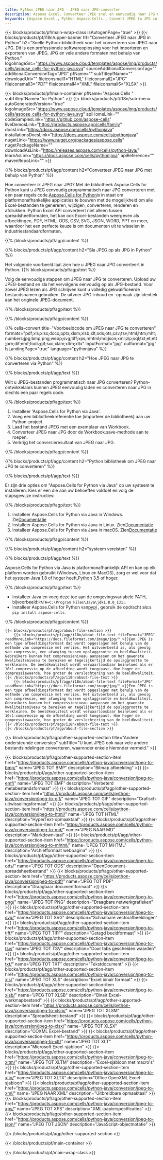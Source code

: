 ```yaml
---
title: Python JPEG naar JPG - JPEG naar JPG-converter
description: Aspose Excel. Converteer JPEG snel en eenvoudig naar JPG met Aspose.Cells. Python JPEG naar JPG. Python Sla JPEG op in JPG. Sla JPEG op als JPG met Python.
keywords: [Aspose Excel., Python Aspose.Cells., Convert JPEG to JPG in Python., Save JPEG to JPG using Python., Python JPEG to JPG saveformat., JPEG to JPG Converter., Python Save JPEG as JPG]
---
```

{{< blocks/products/pf/main-wrap-class isAutogenPage="true" >}}
{{< blocks/products/pf/i18n/upper-banner h1="Converteer JPEG naar JPG in Python" h2="Snelle Python-bibliotheek voor het converteren van JPEG naar JPG. Dit is een professionele softwareoplossing voor het importeren en exporteren van JPEG, JPG en vele andere formaten met behulp van Python." logoImageSrc="https://www.aspose.cloud/templates/aspose/img/products/cells/aspose_cells-for-python-java.svg" sourceAdditionalConversionTag="" additionalConversionTag="JPG" pfName="" subTitlepfName="" downloadUrl="" fileiconsmall1="HTML" fileiconsmall2="JPG" fileiconsmall3="PDF" fileiconsmall4="XML" fileiconsmall5="XLSX" >}}

{{< blocks/products/pf/main-container pfName="Aspose.Cells " subTitlepfName="for Python" >}}
{{< blocks/products/pf/i18n/sub-menu autoGeneratedVersion="true" logoImageSrc="https://www.aspose.cloud/templates/aspose/img/products/cells/aspose_cells-for-python-java.svg" apiHomeLink="" codeSamplesLink="https://github.com/aspose-cells" liveDemosLink="https://products.aspose.app/cells/family" docsLink="https://docs.aspose.com/cells/pythonjava" installationsDocsLink="https://docs.aspose.com/cells/pythonjava" nugetLink="https://www.nuget.org/packages/aspose.cells" nugetPackageName="" downloadAsLink="https://releases.aspose.com/cells/python-java/" learnAsLink="https://docs.aspose.com/cells/pythonjava" apiReference="" mavenRepoLink="" >}}


{{% blocks/products/pf/agp/content h2="Converteer JPEG naar JPG met behulp van Python" %}}

 Hoe converteer ik JPEG naar JPG? Met de bibliotheek Aspose.Cells for Python kunt u JPEG eenvoudig programmatisch naar JPG converteren met een paar regels code.[Aspose.Cells for Python](https://pypi.org/project/aspose-cells)is in staat om platformonafhankelijke applicaties te bouwen met de mogelijkheid om alle Excel-bestanden te genereren, wijzigen, converteren, renderen en afdrukken. Python Excel API converteert niet alleen tussen spreadsheetformaten, het kan ook Excel-bestanden weergeven als afbeeldingen, PDF, HTML, ODS, CSV, SVG, JSON, WORD, PPT en meer, waardoor het een perfecte keuze is om documenten uit te wisselen in industriestandaardformaten.
 
{{% /blocks/products/pf/agp/content %}}

{{% blocks/products/pf/agp/content h2="Sla JPEG op als JPG in Python" %}}

Het volgende voorbeeld laat zien hoe u JPEG naar JPG converteert in Python.
{{% blocks/products/pf/agp/text %}}

Volg de eenvoudige stappen om JPEG naar JPG te converteren. Upload uw JPEG-bestand en sla het vervolgens eenvoudig op als JPG-bestand. Voor zowel JPEG lezen als JPG schrijven kunt u volledig gekwalificeerde bestandsnamen gebruiken. De uitvoer-JPG-inhoud en -opmaak zijn identiek aan het originele JPEG-document.

{{% /blocks/products/pf/agp/text %}}

{{% /blocks/products/pf/agp/content %}}

{{% cells-convert title="Voorbeeldcode om JPEG naar JPG te converteren" formats="pdf;xls;xlsx;docx;pptx;xlsm;xlsb;xlt;ods;ots;csv;tsv;html;htm;mht;numbers;jpg;bmp;png;webp;svg;tiff;xps;mhtml;md;json;xml;zip;sql;txt;et;ett;prn;dif;emf;fods;gif;sxc;xlam;xltm;xltx" InputFormat="jpg" outformat="jpg" IsLandingPage="true" language="pythonjava" %}}

{{% blocks/products/pf/agp/content h2="Hoe JPEG naar JPG te converteren via Python" %}}

{{% blocks/products/pf/agp/text %}}

Wilt u JPEG-bestanden programmatisch naar JPG converteren? Python-ontwikkelaars kunnen JPEG eenvoudig laden en converteren naar JPG in slechts een paar regels code.

{{% /blocks/products/pf/agp/text %}}

1.  Installeer 'Aspose.Cells for Python via Java'.
1.  Voeg een bibliotheekreferentie toe (importeer de bibliotheek) aan uw Python-project.
1.  Laad het bestand JPEG met een exemplaar van Workbook.
1.  Converteer JPEG naar JPG door de Workbook.save-methode aan te roepen.
1.  Verkrijg het conversieresultaat van JPEG naar JPG.

{{% /blocks/products/pf/agp/content %}}

{{% blocks/products/pf/agp/content h2="Python bibliotheek om JPEG naar JPG te converteren" %}}

{{% blocks/products/pf/agp/text %}}

Er zijn drie opties om "Aspose.Cells for Python via Java" op uw systeem te installeren. Kies er een die aan uw behoeften voldoet en volg de stapsgewijze instructies:

{{% /blocks/products/pf/agp/text %}}

1.  Installeer Aspose.Cells for Python via Java in Windows. Zie[Documentatie](https://docs.aspose.com/cells/python-java/getting-started/#windows)
1.  Installeer Aspose.Cells for Python via Java in Linux. Zien[Documentatie](https://docs.aspose.com/cells/python-java/getting-started/#linux)
1.  Installeer Aspose.Cells for Python via Java in macOS. Zien[Documentatie](https://docs.aspose.com/cells/python-java/getting-started/#macos)

{{% /blocks/products/pf/agp/content %}}

{{% blocks/products/pf/agp/content h2="systeem vereisten" %}}

{{% blocks/products/pf/agp/text %}}

 Aspose.Cells for Python via Java is platformonafhankelijk API en kan op elk platform worden gebruikt (Windows, Linux en MacOS), zorg er wel voor dat het systeem Java 1.8 of hoger heeft,[Python](https://www.python.org/downloads/) 3,5 of hoger.
 
{{% /blocks/products/pf/agp/text %}}

-  Installeer Java en voeg deze toe aan de omgevingsvariabele PATH, bijvoorbeeld:<code>PATH=C:\Program Files\Java\jdk1.8.0_131;</code>.
-  Installeer Aspose.Cells for Python van<a href="https://pypi.org/project/aspose-cells/">pypi</a> , gebruik de opdracht als:<code>$ pip install aspose-cells</code>.

{{% /blocks/products/pf/agp/content %}}

<!-- aboutfile Starts -->
    {{< blocks/products/pf/agp/about-file-section >}}
        {{< blocks/products/pf/agp/i18n/about-file-text fileFormat="JPEG" readMoreLink="https://docs.fileformat.com/image/jpg/" >}}Een JPEG is een type afbeeldingsformaat dat wordt opgeslagen met behulp van de methode van compressie met verlies. Het uitvoerbeeld is, als gevolg van compressie, een afweging tussen opslaggrootte en beeldkwaliteit. Gebruikers kunnen het compressieniveau aanpassen om het gewenste kwaliteitsniveau te bereiken en tegelijkertijd de opslaggrootte te verkleinen. De beeldkwaliteit wordt verwaarloosbaar beïnvloed als er 10:1-compressie op de afbeelding wordt toegepast. Hoe hoger de compressiewaarde, hoe groter de verslechtering van de beeldkwaliteit.{{< /blocks/products/pf/agp/i18n/about-file-text >}}
        {{< blocks/products/pf/agp/i18n/about-file-text fileFormat="JPG" readMoreLink="https://docs.fileformat.com/image/jpg/" >}}Een JPEG is een type afbeeldingsformaat dat wordt opgeslagen met behulp van de methode van compressie met verlies. Het uitvoerbeeld is, als gevolg van compressie, een afweging tussen opslaggrootte en beeldkwaliteit. Gebruikers kunnen het compressieniveau aanpassen om het gewenste kwaliteitsniveau te bereiken en tegelijkertijd de opslaggrootte te verkleinen. De beeldkwaliteit wordt verwaarloosbaar beïnvloed als er 10:1-compressie op de afbeelding wordt toegepast. Hoe hoger de compressiewaarde, hoe groter de verslechtering van de beeldkwaliteit.{{< /blocks/products/pf/agp/i18n/about-file-text >}}
    {{< /blocks/products/pf/agp/about-file-section >}}
<!-- aboutfile Ends -->

{{< blocks/products/pf/agp/other-supported-section title="Andere ondersteunde conversies" subTitle="U kunt JPEG ook naar vele andere bestandsindelingen converteren, waaronder enkele hieronder vermeld." >}}

{{< blocks/products/pf/agp/other-supported-section-item href="https://products.aspose.com/cells/python-java/conversion/jpeg-to-bmp/" name="JPEG TOT BMP" description="Bitmap afbeelding" >}}
{{< blocks/products/pf/agp/other-supported-section-item href="https://products.aspose.com/cells/python-java/conversion/jpeg-to-emf/" name="JPEG TOT EMF" description="Verbeterd metabestandsformaat" >}}
{{< blocks/products/pf/agp/other-supported-section-item href="https://products.aspose.com/cells/python-java/conversion/jpeg-to-gif/" name="JPEG TOT GIF" description="Grafisch uitwisselingsformaat" >}}
{{< blocks/products/pf/agp/other-supported-section-item href="https://products.aspose.com/cells/python-java/conversion/jpeg-to-html/" name="JPEG TOT HTML" description="HyperText-opmaaktaal" >}}
{{< blocks/products/pf/agp/other-supported-section-item href="https://products.aspose.com/cells/python-java/conversion/jpeg-to-md/" name="JPEG NAAR MD" description="Markdown-taal" >}}
{{< blocks/products/pf/agp/other-supported-section-item href="https://products.aspose.com/cells/python-java/conversion/jpeg-to-mhtml/" name="JPEG TOT MHTML" description="Archiefformaat webpagina" >}}
{{< blocks/products/pf/agp/other-supported-section-item href="https://products.aspose.com/cells/python-java/conversion/jpeg-to-ods/" name="JPEG TOT ODS" description="OpenDocument-spreadsheetbestand" >}}
{{< blocks/products/pf/agp/other-supported-section-item href="https://products.aspose.com/cells/python-java/conversion/jpeg-to-pdf/" name="JPEG TOT PDF" description="Draagbaar documentformaat" >}}
{{< blocks/products/pf/agp/other-supported-section-item href="https://products.aspose.com/cells/python-java/conversion/jpeg-to-png/" name="JPEG TOT PNG" description="Draagbare netwerkgrafieken" >}}
{{< blocks/products/pf/agp/other-supported-section-item href="https://products.aspose.com/cells/python-java/conversion/jpeg-to-svg/" name="JPEG TOT SVG" description="Schaalbare vectorafbeeldingen" >}}
{{< blocks/products/pf/agp/other-supported-section-item href="https://products.aspose.com/cells/python-java/conversion/jpeg-to-tiff/" name="JPEG TOT TIFF" description="Getagd beeldformaat" >}}
{{< blocks/products/pf/agp/other-supported-section-item href="https://products.aspose.com/cells/python-java/conversion/jpeg-to-tsv/" name="JPEG TOT TSV" description="Door tabs gescheiden waarden" >}}
{{< blocks/products/pf/agp/other-supported-section-item href="https://products.aspose.com/cells/python-java/conversion/jpeg-to-txt/" name="JPEG TOT TXT" description="Tekstdocument" >}}
{{< blocks/products/pf/agp/other-supported-section-item href="https://products.aspose.com/cells/python-java/conversion/jpeg-to-xls/" name="JPEG TOT XLS" description="Excel binair formaat" >}}
{{< blocks/products/pf/agp/other-supported-section-item href="https://products.aspose.com/cells/python-java/conversion/jpeg-to-xlsb/" name="JPEG TOT XLSB" description="Binair Excel-werkmapbestand" >}}
{{< blocks/products/pf/agp/other-supported-section-item href="https://products.aspose.com/cells/python-java/conversion/jpeg-to-xlsm/" name="JPEG TOT XLSM" description="Spreadsheet-bestand" >}}
{{< blocks/products/pf/agp/other-supported-section-item href="https://products.aspose.com/cells/python-java/conversion/jpeg-to-xlsx/" name="JPEG TOT XLSX" description="OOXML Excel-bestand" >}}
{{< blocks/products/pf/agp/other-supported-section-item href="https://products.aspose.com/cells/python-java/conversion/jpeg-to-xlt/" name="JPEG TOT XLT" description="Microsoft Excel-sjabloon" >}}
{{< blocks/products/pf/agp/other-supported-section-item href="https://products.aspose.com/cells/python-java/conversion/jpeg-to-xltm/" name="JPEG TOT XLTM" description="Excel-sjabloon met macro\'s" >}}
{{< blocks/products/pf/agp/other-supported-section-item href="https://products.aspose.com/cells/python-java/conversion/jpeg-to-xltx/" name="JPEG TOT XLTX" description="Office OpenXML Excel-sjabloon" >}}
{{< blocks/products/pf/agp/other-supported-section-item href="https://products.aspose.com/cells/python-java/conversion/jpeg-to-xml/" name="JPEG NAAR XML" description="Uitbreidbare opmaaktaal" >}}
{{< blocks/products/pf/agp/other-supported-section-item href="https://products.aspose.com/cells/python-java/conversion/jpeg-to-xps/" name="JPEG TOT XPS" description="XML-papierspecificaties" >}}
{{< blocks/products/pf/agp/other-supported-section-item href="https://products.aspose.com/cells/python-java/conversion/jpeg-to-json/" name="JPEG TOT JSON" description="JavaScript-objectnotatie" >}}

{{< /blocks/products/pf/agp/other-supported-section >}}

{{< /blocks/products/pf/main-container >}}
    
{{< /blocks/products/pf/main-wrap-class >}}
